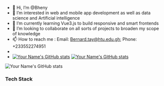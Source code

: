 - 👋 Hi, I’m @Bheny
- 👀 I’m interested in web and mobile app development as well as data science and Artificial intelligence
- 🌱 I’m currently learning Vue3.js to build responsive and smart frontends
- 💞️ I’m looking to collaborate on all sorts of projects to broaden my scope of knowledge 
- 📫 How to reach me : Email: Bernard.tay@htu.edu.gh; Phone: +233552274951
- 
- [![Your Name's GitHub stats](https://github-readme-stats.vercel.app/api?username=Bheny&show_icons=true&theme=radical)](https://github.com/anuraghazra/github-readme-stats)
[![Your Name's GitHub stats](https://github-readme-streak-stats.herokuapp.com/?user=Bheny&theme=radical)](https://github.com/DenverCoder1/github-readme-streak-stats)

![Your Name's GitHub stats](https://github-readme-stats.vercel.app/api?username=Bheny&show_icons=true&theme=radical)

### Tech Stack
<!-- TODO-START -->
<!-- TODO-END -->

<!---
Bheny/Bheny is a ✨ special ✨ repository because its `README.md` (this file) appears on your GitHub profile.
You can click the Preview link to take a look at your changes.
--->
